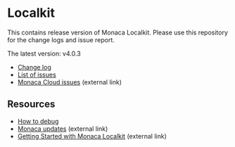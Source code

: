 # Localkit

This contains release version of Monaca Localkit. Please use this repository for the change logs and issue report.

The latest version: v4.0.3

* [Change log](https://github.com/monaca/Localkit/releases)
* [List of issues](https://github.com/monaca/Localkit/issues)
* [Monaca Cloud issues](https://monaca.io/headline/fault.html) (external link)

## Resources

* [How to debug](HOW_TO_DEBUG.md)
* [Monaca updates](https://monaca.io/headline/index.html) (external link)
* [Getting Started with Monaca Localkit](https://docs.monaca.io/en/manual/development/monaca_localkit/) (external link)
